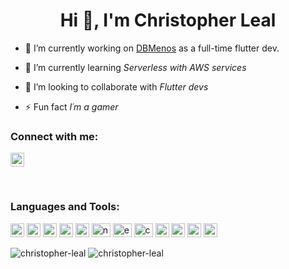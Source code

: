 <h1 align="center">Hi 👋, I'm Christopher Leal</h1>


- 🔭 I’m currently working on [DBMenos](https://dbmenos.com/) as a full-time flutter dev.

- 🌱 I’m currently learning *Serverless with AWS services*

- 👯 I’m looking to collaborate with *Flutter devs*

- ⚡ Fun fact *I´m a gamer*

### Connect with me:

<a href="https://www.linkedin.com/in/christopher-leal-gomez-391780170/" target="blank"><img src="https://cdn.jsdelivr.net/npm/simple-icons@3.0.1/icons/linkedin.svg" alt="christopher-leal" height="22" width="22" /></a>


<br />

### Languages and Tools:

<p align="left">
  <img src="https://www.vectorlogo.zone/logos/flutterio/flutterio-icon.svg" alt="flutter" width="22" height="22"/> 
  <img src="https://www.vectorlogo.zone/logos/dartlang/dartlang-icon.svg" alt="dart" width="22" height="22"/>
  <img src="https://www.vectorlogo.zone/logos/kotlinlang/kotlinlang-icon.svg" alt="kotlin" width="22" height="22"/> 
  <img src="https://www.vectorlogo.zone/logos/amazon_aws/amazon_aws-icon.svg" alt="aws" width="22" height="22"/> 
  <img src="https://www.vectorlogo.zone/logos/javascript/javascript-icon.svg" alt="javscript" width="22" height="22"/> 
  <img src="https://www.vectorlogo.zone/logos/nodejs/nodejs-ar21.svg" alt="node" width="30" height="22"/> 
  <img src="https://www.vectorlogo.zone/logos/expressjs/expressjs-ar21.svg" alt="express" width="30" height="22"/> 
  <img src="https://www.vectorlogo.zone/logos/claudiajs/claudiajs-ar21.svg" alt="claudia.js" width="30" height="22"/> 
  <img src="https://www.vectorlogo.zone/logos/mongodb/mongodb-icon.svg" alt="mongodb" width="22" height="22"/> 
  <img src="https://www.vectorlogo.zone/logos/mysql/mysql-official.svg" alt="msqyl" width="22" height="22"/> 
  <img src="https://www.vectorlogo.zone/logos/firebase/firebase-icon.svg" alt="firebase" width="22" height="22"/> 
  <img src="https://www.vectorlogo.zone/logos/git-scm/git-scm-icon.svg" alt="git" width="22" height="22"/> 
</p>

<p>
  <img src="https://github-readme-stats.vercel.app/api/top-langs/?username=christopher-leal&layout=compact&hide=html" alt="christopher-leal" />
  <img src="https://github-readme-stats.vercel.app/api?username=christopher-leal&show_icons=true" alt="christopher-leal" />
</p>
